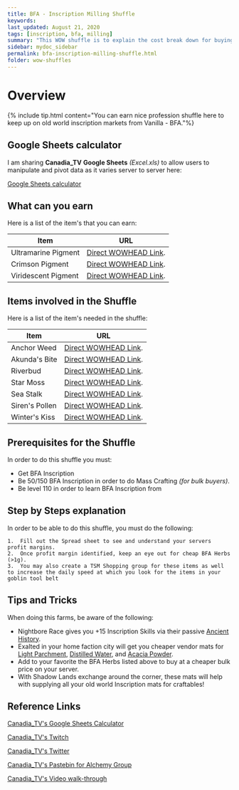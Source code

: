 ```yaml
---
title: BFA - Inscription Milling Shuffle
keywords:
last_updated: August 21, 2020
tags: [inscription, bfa, milling]
summary: "This WOW shuffle is to explain the cost break down for buying the mats of the auction house are worth milling into BFA inscription shuffling"
sidebar: mydoc_sidebar
permalink: bfa-inscription-milling-shuffle.html
folder: wow-shuffles
---
```


# Overview
{% include tip.html content="You can earn nice profession shuffle here to keep up on old world inscription markets from Vanilla - BFA."%}

## Google Sheets calculator
I am sharing **Canadia_TV** **Google Sheets** _(Excel.xls)_ to allow users to manipulate and pivot data as it varies server to server here:

[Google Sheets calculator](https://docs.google.com/spreadsheets/d/1Kx2qPiGXGqS5_zla1sSN69yxrYlGdEVTzR4bypP8yJU/edit#gid=1839227392)

## What can you earn

Here is a list of the item's that you can earn:

|Item|URL|
|-------|--------|
|Ultramarine Pigment|[Direct WOWHEAD Link](https://www.wowhead.com/item=153635/ultramarine-pigment).|
|Crimson Pigment|[Direct WOWHEAD Link](https://www.wowhead.com/item=153636/crimson-pigment).|
|Viridescent Pigment|[Direct WOWHEAD Link](https://www.wowhead.com/item=153669/viridescent-pigment).|

## Items involved in the Shuffle

Here is a list of the item's needed in the shuffle:

|Item|URL|
|-------|--------|
|Anchor Weed|[Direct WOWHEAD Link](https://www.wowhead.com/item=152510/anchor-weed).|
|Akunda's Bite|[Direct WOWHEAD Link](https://www.wowhead.com/item=152507/akundas-bite).|
|Riverbud|[Direct WOWHEAD Link](https://www.wowhead.com/item=152505/riverbud).|
|Star Moss|[Direct WOWHEAD Link](https://www.wowhead.com/item=152506/star-moss).|
|Sea Stalk|[Direct WOWHEAD Link](https://www.wowhead.com/item=152511/sea-stalk).|
|Siren's Pollen|[Direct WOWHEAD Link](https://www.wowhead.com/item=152509/sirens-pollen).|
|Winter's Kiss|[Direct WOWHEAD Link](https://www.wowhead.com/item=152508/winters-kiss).|

## Prerequisites for the Shuffle
In order to do this shuffle you must:

* Get BFA Inscription
* Be 50/150 BFA Inscription in order to do Mass Crafting *(for bulk buyers)*.
* Be level 110 in order to learn BFA Inscription from

## Step by Steps explanation
In order to be able to do this shuffle, you must do the following:

```
1.  Fill out the Spread sheet to see and understand your servers profit margins.
2.  Once profit margin identified, keep an eye out for cheap BFA Herbs (>1g).
3.  You may also create a TSM Shopping group for these items as well to increase the daily speed at which you look for the items in your goblin tool belt
```

## Tips and Tricks
When doing this farms, be aware of the following:

* Nightbore Race gives you +15 Inscription Skills via their passive [Ancient History](https://www.wowhead.com/spell=255663/ancient-history).
* Exalted in your home faction city will get you cheaper vendor mats for [Light Parchment](https://www.wowhead.com/item=39354), [Distilled Water](https://www.wowhead.com/item=158186/distilled-water), and [Acacia Powder](https://www.wowhead.com/item=158205/acacia-powder).
* Add to your favorite the BFA Herbs listed above to buy at a cheaper bulk price on your server.
* With Shadow Lands exchange around the corner, these mats will help with supplying all your old world Inscription mats for craftables!

## Reference Links
[Canadia_TV's Google Sheets Calculator](https://docs.google.com/spreadsheets/d/1Kx2qPiGXGqS5_zla1sSN69yxrYlGdEVTzR4bypP8yJU/edit#gid=1839227392)

[Canadia_TV's Twitch](http://twitch.tv/canadia_tv)

[Canadia_TV's Twitter](https://twitter.com/canadia_tv)

[Canadia_TV's Pastebin for Alchemy Group](https://pastebin.com/ypPV7XuH)

[Canadia_TV's Video walk-through](https://www.youtube.com/watch?v=bahNtN-Z0yY&feature=youtu.be)
